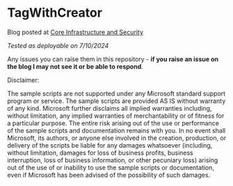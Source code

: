 # TagWithCreator

Blog posted at [Core Infrastructure and Security](https://techcommunity.microsoft.com/t5/core-infrastructure-and-security/tagging-azure-resources-with-a-creator/ba-p/1479819)

*Tested as deployable on 7/10/2024*

Any issues you can raise them in this repository - **if you raise an issue on the blog I may not see it or be able to respond**.

Disclaimer:

The sample scripts are not supported under any Microsoft standard support program or service. The sample scripts are provided AS IS without warranty of any kind. Microsoft further disclaims all implied warranties including, without limitation, any implied warranties of merchantability or of fitness for a particular purpose. The entire risk arising out of the use or performance of the sample scripts and documentation remains with you. In no event shall Microsoft, its authors, or anyone else involved in the creation, production, or delivery of the scripts be liable for any damages whatsoever (including, without limitation, damages for loss of business profits, business interruption, loss of business information, or other pecuniary loss) arising out of the use of or inability to use the sample scripts or documentation, even if Microsoft has been advised of the possibility of such damages.
